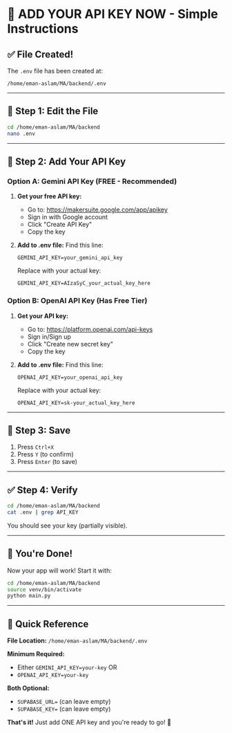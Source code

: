 # 🎯 ADD YOUR API KEY NOW - Simple Instructions

## ✅ File Created!

The `.env` file has been created at:
```
/home/eman-aslam/MA/backend/.env
```

---

## 📝 Step 1: Edit the File

```bash
cd /home/eman-aslam/MA/backend
nano .env
```

---

## 🔑 Step 2: Add Your API Key

### Option A: Gemini API Key (FREE - Recommended)

1. **Get your free API key:**
   - Go to: https://makersuite.google.com/app/apikey
   - Sign in with Google account
   - Click "Create API Key"
   - Copy the key

2. **Add to .env file:**
   Find this line:
   ```
   GEMINI_API_KEY=your_gemini_api_key
   ```
   
   Replace with your actual key:
   ```
   GEMINI_API_KEY=AIzaSyC_your_actual_key_here
   ```

### Option B: OpenAI API Key (Has Free Tier)

1. **Get your API key:**
   - Go to: https://platform.openai.com/api-keys
   - Sign in/Sign up
   - Click "Create new secret key"
   - Copy the key

2. **Add to .env file:**
   Find this line:
   ```
   OPENAI_API_KEY=your_openai_api_key
   ```
   
   Replace with your actual key:
   ```
   OPENAI_API_KEY=sk-your_actual_key_here
   ```

---

## 💾 Step 3: Save

1. Press `Ctrl+X`
2. Press `Y` (to confirm)
3. Press `Enter` (to save)

---

## ✅ Step 4: Verify

```bash
cd /home/eman-aslam/MA/backend
cat .env | grep API_KEY
```

You should see your key (partially visible).

---

## 🚀 You're Done!

Now your app will work! Start it with:
```bash
cd /home/eman-aslam/MA/backend
source venv/bin/activate
python main.py
```

---

## 📍 Quick Reference

**File Location:** `/home/eman-aslam/MA/backend/.env`

**Minimum Required:**
- Either `GEMINI_API_KEY=your-key` OR
- `OPENAI_API_KEY=your-key`

**Both Optional:**
- `SUPABASE_URL=` (can leave empty)
- `SUPABASE_KEY=` (can leave empty)

**That's it!** Just add ONE API key and you're ready to go! 🎉

